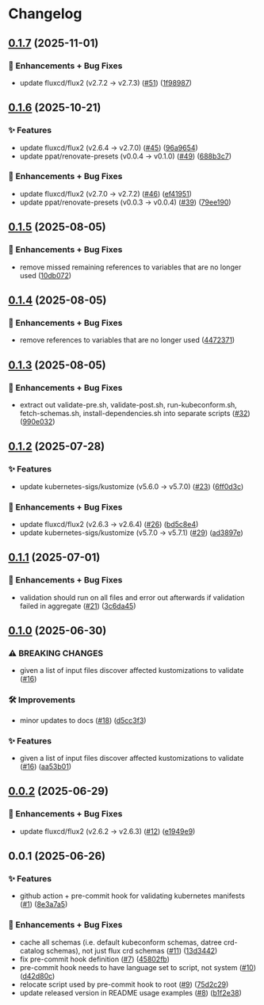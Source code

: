 # Changelog

## [0.1.7](https://github.com/ppat/validate-kubernetes-manifests/compare/v0.1.6...v0.1.7) (2025-11-01)


### 🚀 Enhancements + Bug Fixes

* update fluxcd/flux2 (v2.7.2 -&gt; v2.7.3) ([#51](https://github.com/ppat/validate-kubernetes-manifests/issues/51)) ([1f98987](https://github.com/ppat/validate-kubernetes-manifests/commit/1f98987d94c9eb465cdf061ac22bacca5d9fa416))

## [0.1.6](https://github.com/ppat/validate-kubernetes-manifests/compare/v0.1.5...v0.1.6) (2025-10-21)


### ✨ Features

* update fluxcd/flux2 (v2.6.4 -&gt; v2.7.0) ([#45](https://github.com/ppat/validate-kubernetes-manifests/issues/45)) ([96a9654](https://github.com/ppat/validate-kubernetes-manifests/commit/96a96541b4a330e6af7a4e7ec84319ee42087a71))
* update ppat/renovate-presets (v0.0.4 -&gt; v0.1.0) ([#49](https://github.com/ppat/validate-kubernetes-manifests/issues/49)) ([688b3c7](https://github.com/ppat/validate-kubernetes-manifests/commit/688b3c7978cc643676d4aab6c2d752b672f9e26c))


### 🚀 Enhancements + Bug Fixes

* update fluxcd/flux2 (v2.7.0 -&gt; v2.7.2) ([#46](https://github.com/ppat/validate-kubernetes-manifests/issues/46)) ([ef41951](https://github.com/ppat/validate-kubernetes-manifests/commit/ef419510d1d9d6f135397770f7e0beff77027800))
* update ppat/renovate-presets (v0.0.3 -&gt; v0.0.4) ([#39](https://github.com/ppat/validate-kubernetes-manifests/issues/39)) ([79ee190](https://github.com/ppat/validate-kubernetes-manifests/commit/79ee1907d7ac0cb1ba545a500ec9ab244ff309b7))

## [0.1.5](https://github.com/ppat/validate-kubernetes-manifests/compare/v0.1.4...v0.1.5) (2025-08-05)


### 🚀 Enhancements + Bug Fixes

* remove missed remaining references to variables that are no longer used ([10db072](https://github.com/ppat/validate-kubernetes-manifests/commit/10db0721c7659666a12158a49b2c7cd8f644b783))

## [0.1.4](https://github.com/ppat/validate-kubernetes-manifests/compare/v0.1.3...v0.1.4) (2025-08-05)


### 🚀 Enhancements + Bug Fixes

* remove references to variables that are no longer used ([4472371](https://github.com/ppat/validate-kubernetes-manifests/commit/4472371120d2897387fe5686fca48560e6406626))

## [0.1.3](https://github.com/ppat/validate-kubernetes-manifests/compare/v0.1.2...v0.1.3) (2025-08-05)


### 🚀 Enhancements + Bug Fixes

* extract out validate-pre.sh, validate-post.sh, run-kubeconform.sh, fetch-schemas.sh, install-dependencies.sh into separate scripts ([#32](https://github.com/ppat/validate-kubernetes-manifests/issues/32)) ([990e032](https://github.com/ppat/validate-kubernetes-manifests/commit/990e032f8ee5875fbe6486330c70e3a5c0ffbe1e))

## [0.1.2](https://github.com/ppat/validate-kubernetes-manifests/compare/v0.1.1...v0.1.2) (2025-07-28)


### ✨ Features

* update kubernetes-sigs/kustomize (v5.6.0 -&gt; v5.7.0) ([#23](https://github.com/ppat/validate-kubernetes-manifests/issues/23)) ([6ff0d3c](https://github.com/ppat/validate-kubernetes-manifests/commit/6ff0d3c03cc51e39eca0610480b816e0312ad3e9))


### 🚀 Enhancements + Bug Fixes

* update fluxcd/flux2 (v2.6.3 -&gt; v2.6.4) ([#26](https://github.com/ppat/validate-kubernetes-manifests/issues/26)) ([bd5c8e4](https://github.com/ppat/validate-kubernetes-manifests/commit/bd5c8e432f2474e3840c92c45fdc9cc5d1866ba0))
* update kubernetes-sigs/kustomize (v5.7.0 -&gt; v5.7.1) ([#29](https://github.com/ppat/validate-kubernetes-manifests/issues/29)) ([ad3897e](https://github.com/ppat/validate-kubernetes-manifests/commit/ad3897ee7de13ac976ba6688146e1189f4259e08))

## [0.1.1](https://github.com/ppat/validate-kubernetes-manifests/compare/v0.1.0...v0.1.1) (2025-07-01)


### 🚀 Enhancements + Bug Fixes

* validation should run on all files and error out afterwards if validation failed in aggregate ([#21](https://github.com/ppat/validate-kubernetes-manifests/issues/21)) ([3c6da45](https://github.com/ppat/validate-kubernetes-manifests/commit/3c6da452a8ad3167e912f025078e4584cd6305db))

## [0.1.0](https://github.com/ppat/validate-kubernetes-manifests/compare/v0.0.2...v0.1.0) (2025-06-30)


### ⚠ BREAKING CHANGES

* given a list of input files discover affected kustomizations to validate ([#16](https://github.com/ppat/validate-kubernetes-manifests/issues/16))

### 🛠 Improvements

* minor updates to docs ([#18](https://github.com/ppat/validate-kubernetes-manifests/issues/18)) ([d5cc3f3](https://github.com/ppat/validate-kubernetes-manifests/commit/d5cc3f383f7bde0975eda5a587294b86ca522fbb))


### ✨ Features

* given a list of input files discover affected kustomizations to validate ([#16](https://github.com/ppat/validate-kubernetes-manifests/issues/16)) ([aa53b01](https://github.com/ppat/validate-kubernetes-manifests/commit/aa53b01bf89f5d3881395bb73b0a7a6077a3a596))

## [0.0.2](https://github.com/ppat/validate-kubernetes-manifests/compare/v0.0.1...v0.0.2) (2025-06-29)


### 🚀 Enhancements + Bug Fixes

* update fluxcd/flux2 (v2.6.2 -&gt; v2.6.3) ([#12](https://github.com/ppat/validate-kubernetes-manifests/issues/12)) ([e1949e9](https://github.com/ppat/validate-kubernetes-manifests/commit/e1949e9e9045a8db87941095915bfb8979f3f4f9))

## 0.0.1 (2025-06-26)


### ✨ Features

* github action + pre-commit hook for validating kubernetes manifests ([#1](https://github.com/ppat/validate-kubernetes-manifests/issues/1)) ([8e3a7a5](https://github.com/ppat/validate-kubernetes-manifests/commit/8e3a7a5d0452b5bca6b71ee0f82f433411d95cdd))


### 🚀 Enhancements + Bug Fixes

* cache all schemas (i.e. default kubeconform schemas, datree crd-catalog schemas), not just flux crd schemas ([#11](https://github.com/ppat/validate-kubernetes-manifests/issues/11)) ([13d3442](https://github.com/ppat/validate-kubernetes-manifests/commit/13d3442989c884bc977ba3cf0f93e156625d404a))
* fix pre-commit hook definition ([#7](https://github.com/ppat/validate-kubernetes-manifests/issues/7)) ([45802fb](https://github.com/ppat/validate-kubernetes-manifests/commit/45802fbfc42e59c9d0d0f5f8a0f377dfb4b6521b))
* pre-commit hook needs to have language set to script, not system ([#10](https://github.com/ppat/validate-kubernetes-manifests/issues/10)) ([d42d80c](https://github.com/ppat/validate-kubernetes-manifests/commit/d42d80c68660128d4aa51acd0b0c31aa8c8547b5))
* relocate script used by pre-commit hook to root ([#9](https://github.com/ppat/validate-kubernetes-manifests/issues/9)) ([75d2c29](https://github.com/ppat/validate-kubernetes-manifests/commit/75d2c2936e0de188c64f37ed25fd8bc9ee1a7e85))
* update released version in README usage examples ([#8](https://github.com/ppat/validate-kubernetes-manifests/issues/8)) ([b1f2e38](https://github.com/ppat/validate-kubernetes-manifests/commit/b1f2e38df0a9ddde72315202b3927d2cc892f476))
